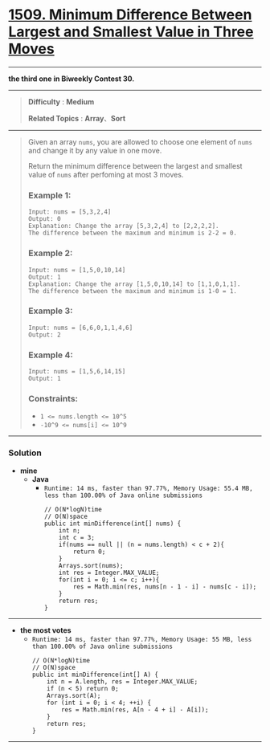 # [1509. Minimum Difference Between Largest and Smallest Value in Three Moves](https://leetcode.com/problems/minimum-difference-between-largest-and-smallest-value-in-three-moves/)

---

**the third one in Biweekly Contest 30.**

---

> **Difficulty** : **Medium**
>
> **Related Topics** : **Array**、**Sort**

---

> Given an array `nums`, you are allowed to choose one element of `nums` and change it by any value in one move.
>
> Return the minimum difference between the largest and smallest value of `nums` after perfoming at most 3 moves.
>
>
>
> ### Example 1:
> ```
> Input: nums = [5,3,2,4]
> Output: 0
> Explanation: Change the array [5,3,2,4] to [2,2,2,2].
> The difference between the maximum and minimum is 2-2 = 0.
> ```
>
> ### Example 2:
> ```
> Input: nums = [1,5,0,10,14]
> Output: 1
> Explanation: Change the array [1,5,0,10,14] to [1,1,0,1,1].
> The difference between the maximum and minimum is 1-0 = 1.
> ```
>
> ### Example 3:
> ```
> Input: nums = [6,6,0,1,1,4,6]
> Output: 2
> ```
>
> ### Example 4:
> ```
> Input: nums = [1,5,6,14,15]
> Output: 1
> ```
>
> ### Constraints:
> * `1 <= nums.length <= 10^5`
> * `-10^9 <= nums[i] <= 10^9`

---

### Solution
* **mine**
  * **Java**
    * `Runtime: 14 ms, faster than 97.77%, Memory Usage: 55.4 MB, less than 100.00% of Java online submissions`
      ```
      // O(N*logN)time
      // O(N)space
      public int minDifference(int[] nums) {
          int n;
          int c = 3;
          if(nums == null || (n = nums.length) < c + 2){
              return 0;
          }
          Arrays.sort(nums);
          int res = Integer.MAX_VALUE;
          for(int i = 0; i <= c; i++){
              res = Math.min(res, nums[n - 1 - i] - nums[c - i]);
          }
          return res;
      }
      ```

---

* **the most votes**
  * `Runtime: 14 ms, faster than 97.77%, Memory Usage: 55 MB, less than 100.00% of Java online submissions`
    ```
    // O(N*logN)time
    // O(N)space
    public int minDifference(int[] A) {
        int n = A.length, res = Integer.MAX_VALUE;
        if (n < 5) return 0;
        Arrays.sort(A);
        for (int i = 0; i < 4; ++i) {
            res = Math.min(res, A[n - 4 + i] - A[i]);
        }
        return res;
    }
    ```

---

